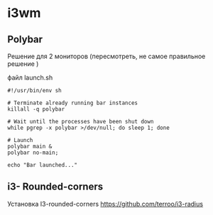 # i3wm

## **Polybar**&#x20;

Решение для 2 мониторов (пересмотреть, не самое правильное решение )

файл launch.sh

```
#!/usr/bin/env sh

# Terminate already running bar instances
killall -q polybar

# Wait until the processes have been shut down
while pgrep -x polybar >/dev/null; do sleep 1; done

# Launch
polybar main &
polybar no-main;

echo "Bar launched..."

```



## i3- Rounded-corners
Установка  I3-rounded-corners https://github.com/terroo/i3-radius
```

```


